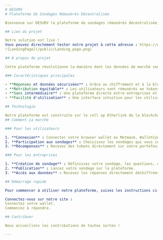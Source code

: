 ```yaml
---
# DESURV
# Plateforme de Sondages Rémunérés Décentralisée

Bienvenue sur DESURV la plateforme de sondages rémunérés décentralisée, une innovation permettant de connecter directement les entreprises et les consommateurs sans aucun intermédiaire. Notre solution utilise la technologie blockchain et la cryptograhie asymétrique pour sécuriser les réponses et les données partagées, garantissant une transparence totale et une rémunération équitable pour les contributions des utilisateurs.

## Lien du projet

Notre solution est live !
Vous pouvez directement tester notre projet à cette adresse : https://desurv.vercel.app/
![LandingPage](/public/Landing_page.png)

## À propos du projet

Cette plateforme révolutionne la manière dont les données de marché sont collectées et partagées. En s'appuyant sur une infrastructure décentralisée, nous offrons un espace où les utilisateurs peuvent partager leurs opinions et informations de manière sécurisée en choisissant à quelles entreprises ils souhaitent les partagés, tout en étant rémunérés pour leur temps et leurs efforts. Les entreprises, de leur côté, accèdent à des insights précieux directement depuis leur public cible, sans les coûts ou les complexités des intermédiaires traditionnels.

### Caractéristiques principales

- **Réponses et données sécurisées** : Grâce au chiffrement et à la blockchain, toutes les informations partagées restent privées et protégées.
- **Rétribution équitable** : Les utilisateurs sont rémunérés en tokens pour chaque sondage complété, proportionnellement au nombre de tokens que l'entreprise a déposés dans le smart contract ainsi qu'au nombre de réponses attendues.
- **Sans intermédiaire** : Une plateforme directe entre entreprises et consommateurs, réduisant les coûts et augmentant l'efficacité des études de marché.
- **Facilité d'utilisation** : Une interface intuitive pour les utilisateurs et les entreprises, rendant la participation aux sondages et l'accès aux données simple et accessible.

## Technologie

Notre plateforme est construite sur le roll up Etherlink de la blockchain Tezos, utilisant des smart contracts pour gérer les sondages, les réponses, et la distribution des récompenses. Nous utilisons également le chiffrement asymétrique pour stocker les informations on chain de manière cryptées.
## Comment ça marche

### Pour les utilisateurs

1. **Connexion** : Connecter votre browser wallet ex Metmask, WalletConnect, Rainbow.
2. **Participation aux sondages** : Choisissez les sondages qui vous intéressent et partagez vos opinions.
3. **Récompenses** : Recevez des tokens directement sur votre portefeuille pour chaque sondage complété.

### Pour les entreprises

1. **Création de sondage** : Définissez votre sondage, les questions, et la récompense associée.
2. **Publication** : Lancez votre sondage sur la plateforme.
3. **Accès aux données** : Recevez les réponses directement déchiffrées et analysez les insights de votre marché cible.

## Démarrage rapide

Pour commencer à utiliser notre plateforme, suivez les instructions ci-dessous :

Connectez-vous sur notre site :
Connectez votre wallet.
Commencez à répondre.

## Contribuer

Nous accueillons les contributions de toutes sortes !

---
```

